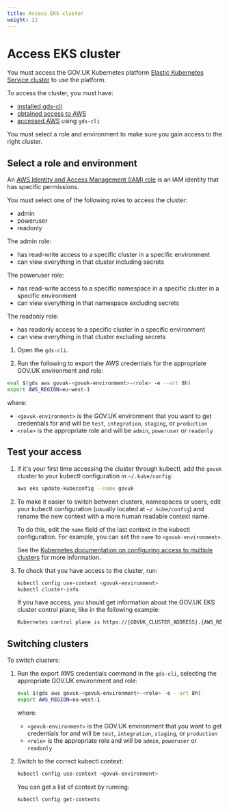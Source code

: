 ```yaml
---
title: Access EKS cluster
weight: 22
---
```


# Access EKS cluster

You must access the GOV.UK Kubernetes platform [Elastic Kubernetes Service cluster](https://kubernetes.io/docs/concepts/overview/components/) to use the platform.

To access the cluster, you must have:

- [installed gds-cli](https://docs.publishing.service.gov.uk/manual/get-started.html#3-install-gds-command-line-tools)
- [obtained access to AWS](https://docs.publishing.service.gov.uk/manual/get-started.html#7-get-aws-access)
- [accessed AWS](https://docs.publishing.service.gov.uk/manual/get-started.html#8-access-aws-for-the-first-time) using `gds-cli`

You must select a role and environment to make sure you gain access to the right cluster.

## Select a role and environment

An [AWS Identity and Access Management (IAM) role](https://docs.aws.amazon.com/IAM/latest/UserGuide/id_roles.html) is an IAM identity that has specific permissions.

You must select one of the following roles to access the cluster:

- admin
- poweruser
- readonly

The admin role:

- has read-write access to a specific cluster in a specific environment
- can view everything in that cluster including secrets

The poweruser role:

- has read-write access to a specific namespace in a specific cluster in a specific environment
- can view everything in that namespace excluding secrets

The readonly role:

- has readonly access to a specific cluster in a specific environment
- can view everything in that cluster excluding secrets

1. Open the `gds-cli`.

1. Run the following to export the AWS credentials for the appropriate GOV.UK environment and role:

  ```sh
  eval $(gds aws govuk-<govuk-environment>-<role> -e --art 8h)
  export AWS_REGION=eu-west-1
  ```
  where:
  - `<govuk-environment>` is the GOV.UK environment that you want to get credentials for and will be `test`, `integration`, `staging`, or `production`
  - `<role>` is the appropriate role and will be `admin`, `poweruser` or `readonly`

## Test your access

1. If it's your first time accessing the cluster through kubectl, add the `govuk` cluster to your kubectl configuration in `~/.kube/config`:

    ```sh
    aws eks update-kubeconfig --name govuk
    ```

1. To make it easier to switch between clusters, namespaces or users, edit your kubectl configuration (usually located at `~/.kube/config`) and rename the new context with a more human readable context name.

    To do this, edit the `name` field of the last context in the kubectl configuration. For example, you can set the `name` to `<govuk-environment>`.

    See the [Kubernetes documentation on configuring access to multiple clusters](https://kubernetes.io/docs/tasks/access-application-cluster/configure-access-multiple-clusters/) for more information.

1. To check that you have access to the cluster, run:

    ```sh
    kubectl config use-context <govuk-environment>
    kubectl cluster-info
    ```

    If you have access, you should get information about the GOV.UK EKS cluster control plane, like in the following example:

    ```sh
    Kubernetes control plane is https://{GOVUK_CLUSTER_ADDRESS}.{AWS_REGION}.eks.amazonaws.com
    ```

## Switching clusters

To switch clusters:

1. Run the export AWS credentials command in the `gds-cli`, selecting the appropriate GOV.UK environment and role:

     ```sh
     eval $(gds aws govuk-<govuk-environment>-<role> -e --art 8h)
     export AWS_REGION=eu-west-1
     ```
    where:
    - `<govuk-environment>` is the GOV.UK environment that you want to get credentials for and will be `test`, `integration`, `staging`, or `production`
    - `<role>` is the appropriate role and will be `admin`, `poweruser` or `readonly`

1. Switch to the correct kubectl context:

     ```sh
     kubectl config use-context <govuk-environment>
     ```

    You can get a list of context by running:

     ```sh
     kubectl config get-contexts
     ```
